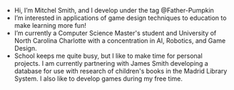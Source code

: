 - Hi, I’m Mitchel Smith, and I develop under the tag @Father-Pumpkin
- I’m interested in applications of game design techniques to education to make learning more fun!
- I’m currently a Computer Science Master's student and University of North Carolina Charlotte with a concentration in AI, Robotics, and Game Design.
- School keeps me quite busy, but I like to make time for personal projects. I am currently partnering with James Smith developing a database for use with research of children's books in the Madrid Library System. I also like to develop games during my free time.

<!---
Father-Pumpkin/Father-Pumpkin is a ✨ special ✨ repository because its `README.md` (this file) appears on your GitHub profile.
You can click the Preview link to take a look at your changes.
--->
